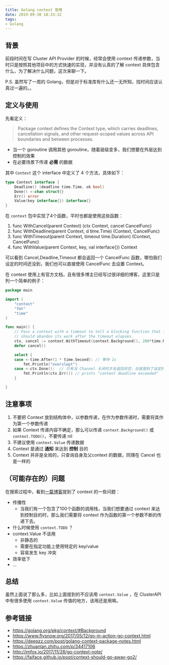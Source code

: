 ```yaml
---
title: Golang context 使用
date: 2019-09-30 18:33:32
tags:
- Golang
---
```


## 背景

前段时间在写 Cluster API Provider 的时候，经常会使用 context 传递参数，当时只是按照其他项目中的方式快速的实现，并没有认真的了解 context 具体包含什么，为了解决什么问题，这次来聊一下。

P.S. 虽然写了一周的 Golang，但是对于标准库有什么还一无所知，找时间应该认真过一遍的。。


## 定义与使用

先看定义：

> Package context defines the Context type, which carries deadlines, cancellation signals, and other request-scoped values across API boundaries and between processes.

* 当一个 goroutine 调用其他 goroutine，随着层级变多，我们想要在外层达到控制的效果
* 在必要场景下传递 **必需** 的数据

其中 `Context` 这个 interface 中定义了 4 个方法，具体如下：

```go
type Context interface {
	Deadline() (deadline time.Time, ok bool)
	Done() <-chan struct{}
	Err() error
	Value(key interface{}) interface{}
}
```

在 `context` 包中实现了4个函数，平时也都是使用这些函数：
1. func WithCancel(parent Context) (ctx Context, cancel CancelFunc) 
2. func WithDeadline(parent Context, d time.Time) (Context, CancelFunc)
3. func WithTimeout(parent Context, timeout time.Duration) (Context, CancelFunc)
4. func WithValue(parent Context, key, val interface{}) Context

可以看到 Cancel,Deadline,Timeout 都会返回一个 CancelFunc 函数，哪怕我们设定的时间还没到，我们也可以直接使用 CancelFunc 去设置 Context。


在 context 使用上有官方文档，且有很多博主已经写过很详细的博客，这里只是列一个简单的例子：

```go
package main

import (
	"context"
	"fmt"
	"time"
)

func main() {
	// Pass a context with a timeout to tell a blocking function that it
	// should abandon its work after the timeout elapses.
	ctx, cancel := context.WithTimeout(context.Background(), 200*time.Millisecond)
	defer cancel()

	select {
	case <-time.After(1 * time.Second): // 等待 1s
		fmt.Println("overslept")
	case <-ctx.Done():  // 只有当 Channel 关闭时才会返回非空，也就是到了设定的 Timeout 数值
		fmt.Println(ctx.Err()) // prints "context deadline exceeded"
	}

}

```


## 注意事项

1. 不要把 Context 放到结构体中，以参数传递，在作为参数传递时，需要将其作为第一个参数传递
2. 如果 Context 传递内容不确定，那么可以传递 `context.Background()` 或 `context.TODO()`，不要传递 nil
3. 不建议使用 `context.Value` 传递数据
4. Context 是通过 **通知** 来达到 **控制** 目的
5. Context 并非是全局的，只查询自身及父context 的数据，同理在 Cancel 也是一样的

## （可能存在的）问题

在搜索过程中，看到[一篇博客](https://faiface.github.io/post/context-should-go-away-go2/)提到了 context 的一些问题：

* 传播性
    * 当我们有一个包含了100个函数的调用栈，当我们想要通过 context 来达到控制目的时，那么我们需要将 context 作为函数的第一个参数不断的传递下去。
* 什么时候使用 `context.TODO` ？
* context.Value 不该用
    * 非静态的
    * 需要在指定功能上使用特定的 key/value
    * 容易发生 key 冲突
* 效率低下
* ...


## 总结

虽然上面说了那么多，比如上面提到的不应该用 `context.Value` ，在 ClusterAPI 中有很多使用 `context.Value` 传值的地方，该用还是用嘛。


## 参考链接

* https://golang.org/pkg/context/#Background
* https://www.flysnow.org/2017/05/12/go-in-action-go-context.html
* https://deepzz.com/post/golang-context-package-notes.html
* https://zhuanlan.zhihu.com/p/34417106
* http://imfox.io/2017/11/28/go-context-note/
* https://faiface.github.io/post/context-should-go-away-go2/
